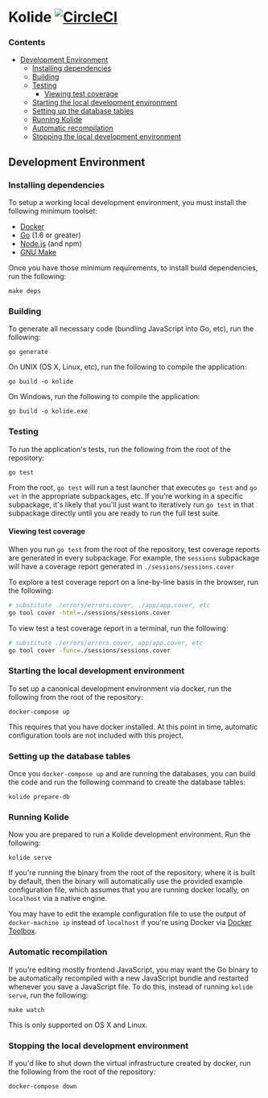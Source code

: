 # Kolide [![CircleCI](https://circleci.com/gh/kolide/kolide-ose.svg?style=svg&circle-token=2573c239b7f18967040d2dec95ca5f71cfc90693)](https://circleci.com/gh/kolide/kolide-ose)

### Contents

- [Development Environment](#development-environment)
  - [Installing dependencies](#installing-dependencies)
  - [Building](#building)
  - [Testing](#testing)
    - [Viewing test coverage](#viewing-test-coverage)
  - [Starting the local development environment](#starting-the-local-development-environment)
  - [Setting up the database tables](#setting-up-the-database-tables)
  - [Running Kolide](#running-kolide)
  - [Automatic recompilation](#automatic-recompilation)
  - [Stopping the local development environment](#stopping-the-local-development-environment)

## Development Environment

### Installing dependencies

To setup a working local development environment, you must install the following
minimum toolset:

* [Docker](https://www.docker.com/products/overview#/install_the_platform)
* [Go](https://golang.org/dl/) (1.6 or greater)
* [Node.js](https://nodejs.org/en/download/current/) (and npm)
* [GNU Make](https://www.gnu.org/software/make/)

Once you have those minimum requirements, to install build dependencies, run the following:

```
make deps
```

### Building

To generate all necessary code (bundling JavaScript into Go, etc), run the
following:

```
go generate
```

On UNIX (OS X, Linux, etc), run the following to compile the application:

```
go build -o kolide
```

On Windows, run the following to compile the application:

```
go build -o kolide.exe
```

### Testing

To run the application's tests, run the following from the root of the
repository:

```
go test
```

From the root, `go test` will run a test launcher that executes `go test` and 
`go vet` in the appropriate subpackages, etc. If you're working in a specific
subpackage, it's likely that you'll just want to iteratively run `go test` in
that subpackage directly until you are ready to run the full test suite.

#### Viewing test coverage

When you run `go test` from the root of the repository, test coverage reports
are generated in every subpackage. For example, the `sessions` subpackage will
have a coverage report generated in `./sessions/sessions.cover`

To explore a test coverage report on a line-by-line basis in the browser, run 
the following:

```bash
# substitute ./errors/errors.cover, ./app/app.cover, etc
go tool cover -html=./sessions/sessions.cover
```

To view test a test coverage report in a terminal, run the following:

```bash
# substitute ./errors/errors.cover, app/app.cover, etc
go tool cover -func=./sessions/sessions.cover
```

### Starting the local development environment

To set up a canonical development environment via docker,
run the following from the root of the repository:

```
docker-compose up
```

This requires that you have docker installed. At this point in time,
automatic configuration tools are not included with this project.

### Setting up the database tables

Once you `docker-compose up` and are running the databases, you can build
the code and run the following command to create the database tables:

```
kolide prepare-db
```

### Running Kolide

Now you are prepared to run a Kolide development environment. Run the following:

```
kolide serve
```

If you're running the binary from the root of the repository, where it is built
by default, then the binary will automatically use the provided example
configuration file, which assumes that you are running docker locally, on
`localhost` via a native engine.

You may have to edit the example configuration file to use the output of 
`docker-machine ip` instead of `localhost` if you're using Docker via 
[Docker Toolbox](https://www.docker.com/products/docker-toolbox).

### Automatic recompilation

If you're editing mostly frontend JavaScript, you may want the Go binary to be
automatically recompiled with a new JavaScript bundle and restarted whenever 
you save a JavaScript file. To do this, instead of running `kolide serve`, run
the following:

```
make watch
```

This is only supported on OS X and Linux.

### Stopping the local development environment

If you'd like to shut down the virtual infrastructure created by docker, run
the following from the root of the repository:

```
docker-compose down
```
